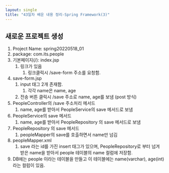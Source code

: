 ```yaml
---
layout: single
title: "43일차 배운 내용 정리-Spring Framework(3)"
---
```


## 새로운 프로젝트 생성
 1. Project Name: spring20220518_01
 2. package: com.its.people
 3. 기본페이지(/): index.jsp
     1. 링크가 있음
         1. 링크클릭시 /save-form 주소를 요청함. 
 4. save-form.jsp
     1. input 태그 2개 존재함. 
         1. 각각 name은 name, age
     2. 전송 버튼 클릭시 /save 주소로 name, age를 보냄 (post 방식)
 5. PeopleController의 /save 주소처리 메서드 
     1. name, age를 받아서 PeopleService의 save 메서드로 보냄 
 6. PeopleService의 save 메서드 
     1. name, age를 받아서 PeopleRepository 의 save 메서드로 보냄 
 7. PeopleRepository 의 save 메서드 
     1. peopleMapper의 save를 호출하면서 name만 넘김 
 8. peopleMapper.xml
     1. save 라는 id를 가진 insert 태그가 있으며, PeopleRepository로 부터 넘겨 받은 name을 받아서 people 테이블의 name 컬럼에 저장함. 
 9. DB에는 people 이라는 테이블을 만들고 이 테이블에는 name(varchar), age(int)라는 컬럼이 있음.